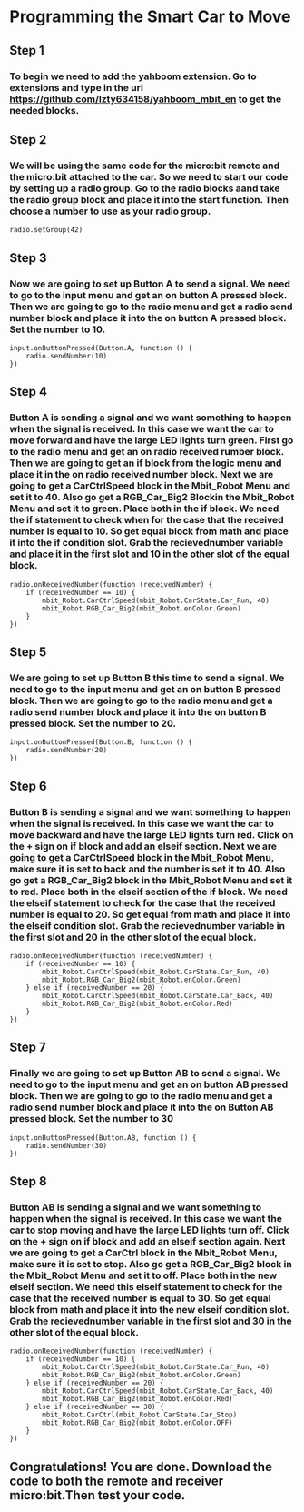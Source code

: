 # Programming the Smart Car to Move
## Step 1
### To begin we need to add the yahboom extension. Go to extensions and type in the url https://github.com/lzty634158/yahboom_mbit_en to get the needed blocks.

## Step 2
### We will be using the same code for the micro:bit remote and the micro:bit attached to the car. So we need to start our code by setting up a radio group. Go to the radio blocks aand take the **radio group block** and place it into the start function. Then choose a number to use as your radio group.
```blocks
radio.setGroup(42)
```
## Step 3
### Now we are going to set up Button A to send a signal. We need to go to the input menu and get an **on button A pressed block**. Then we are going to go to the radio menu and get a **radio send number block** and place it into the **on button A pressed block**. Set the number to 10.
```blocks
input.onButtonPressed(Button.A, function () {
    radio.sendNumber(10)
})
```

## Step 4
### Button A is sending a signal and we want something to happen when the signal is received. In this case we want the car to move forward and have the large LED lights turn green. First go to the radio menu and get an **on radio received rumber block**. Then we are going to get an **if block** from the logic menu and place it in the **on radio received number block**. Next we are going to get a **CarCtrlSpeed block** in the Mbit_Robot Menu and set it to 40. Also go get a **RGB_Car_Big2 Block**in the Mbit_Robot Menu and set it to green. Place both in the **if block**. We need the if statement to check when for the case that the received number is equal to 10. So get **equal block** from math and place it into the **if condition slot**. Grab the **recievednumber variable** and place it in the first slot and 10 in the other slot of the **equal block**.
```blocks
radio.onReceivedNumber(function (receivedNumber) {
    if (receivedNumber == 10) {
        mbit_Robot.CarCtrlSpeed(mbit_Robot.CarState.Car_Run, 40)
        mbit_Robot.RGB_Car_Big2(mbit_Robot.enColor.Green)
    }
})
```
## Step 5
### We are going to set up Button B this time to send a signal. We need to go to the input menu and get an **on button B pressed block**. Then we are going to go to the radio menu and get a **radio send number block** and place it into the **on button B pressed block**. Set the number to 20.
```blocks
input.onButtonPressed(Button.B, function () {
    radio.sendNumber(20)
})
```

## Step 6
### Button B is sending a signal and we want something to happen when the signal is received. In this case we want the car to move backward and have the large LED lights turn red. Click on the + sign on **if block** and add an elseif section. Next we are going to get a **CarCtrlSpeed block** in the Mbit_Robot Menu, make sure it is set to back and the number is set it to 40. Also go get a **RGB_Car_Big2 block** in the Mbit_Robot Menu and set it to red. Place both in the elseif section of the if block. We need the elseif statement to check for the case that the received number is equal to 20. So get equal from math and place it into the **elseif condition slot**. Grab the **recievednumber variable** in the first slot and 20 in the other slot of the **equal block**.
```blocks
radio.onReceivedNumber(function (receivedNumber) {
    if (receivedNumber == 10) {
        mbit_Robot.CarCtrlSpeed(mbit_Robot.CarState.Car_Run, 40)
        mbit_Robot.RGB_Car_Big2(mbit_Robot.enColor.Green)
    } else if (receivedNumber == 20) {
        mbit_Robot.CarCtrlSpeed(mbit_Robot.CarState.Car_Back, 40)
        mbit_Robot.RGB_Car_Big2(mbit_Robot.enColor.Red)
    } 
})
```
## Step 7
### Finally we are going to set up Button AB to send a signal. We need to go to the input menu and get an **on button AB pressed block**. Then we are going to go to the radio menu and get a **radio send number block** and place it into the **on Button AB pressed block**. Set the number to 30
```blocks
input.onButtonPressed(Button.AB, function () {
    radio.sendNumber(30)
})
```

## Step 8
### Button AB is sending a signal and we want something to happen when the signal is received. In this case we want the car to stop moving and have the large LED lights turn off. Click on the + sign on if block and add an elseif section again. Next we are going to get a **CarCtrl block** in the Mbit_Robot Menu, make sure it is set to stop. Also go get a **RGB_Car_Big2 block** in the Mbit_Robot Menu and set it to off. Place both in the new elseif section. We need this elseif statement to check for the case that the received number is equal to 30. So get **equal block** from math and place it into the new elseif condition slot. Grab the **recievednumber variable** in the first slot and 30 in the other slot of the **equal block**.
```blocks
radio.onReceivedNumber(function (receivedNumber) {
    if (receivedNumber == 10) {
        mbit_Robot.CarCtrlSpeed(mbit_Robot.CarState.Car_Run, 40)
        mbit_Robot.RGB_Car_Big2(mbit_Robot.enColor.Green)
    } else if (receivedNumber == 20) {
        mbit_Robot.CarCtrlSpeed(mbit_Robot.CarState.Car_Back, 40)
        mbit_Robot.RGB_Car_Big2(mbit_Robot.enColor.Red)
    } else if (receivedNumber == 30) {
        mbit_Robot.CarCtrl(mbit_Robot.CarState.Car_Stop)
        mbit_Robot.RGB_Car_Big2(mbit_Robot.enColor.OFF)
    }
})
```
## Congratulations! You are done. Download the code to both the remote and receiver micro:bit.Then test your code.